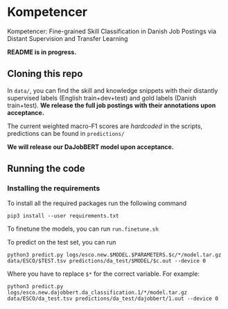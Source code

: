 # Kompetencer
Kompetencer: Fine-grained Skill Classification in Danish Job Postings via Distant Supervision and Transfer Learning

**README is in progress.**

## Cloning this repo

In `data/`, you can find the skill and knowledge snippets with their distantly supervised labels (English train+dev+test)
and gold labels (Danish train+test).
**We release the full job postings with their annotations upon acceptance.**

The current weighted macro-F1 scores are *hardcoded* in the scripts, predictions can be found in `predictions/`

**We will release our DaJobBERT model upon acceptance.**

## Running the code

### Installing the requirements

To install all the required packages run the following command

```
pip3 install --user requirements.txt
```
To finetune the models, you can run `run.finetune.sh`

To predict on the test set, you can run 
```
python3 predict.py logs/esco.new.$MODEL.$PARAMETERS.$c/*/model.tar.gz data/ESCO/$TEST.tsv predictions/da_test/$MODEL/$c.out --device 0
```

Where you have to replace `$*` for the correct variable. For example:
```
python3 predict.py logs/esco.new.dajobbert.da_classification.1/*/model.tar.gz data/ESCO/da_test.tsv predictions/da_test/dajobbert/1.out --device 0
```